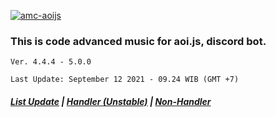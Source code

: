 [![amc-aoijs](https://github-readme-stats.vercel.app/api/pin/?username=greenvgjr&repo=amc-aoijs&theme=dark)](https://github.com/GreenVGJR/amc-aoijs/)<br/>

### This is code advanced music for aoi.js, discord bot.

```
Ver. 4.4.4 - 5.0.0

Last Update: September 12 2021 - 09.24 WIB (GMT +7)
```
##### [List Update](https://pastebin.com/raw/r2cnXCXt) | [Handler (Unstable)](https://github.com/GreenVGJR/amc-aoijs/tree/handler) | [Non-Handler](https://github.com/GreenVGJR/amc-aoijs/tree/non-handler)

